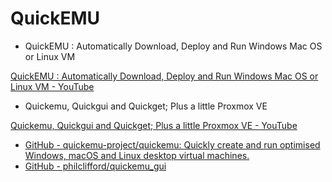 # QuickEMU

- QuickEMU : Automatically Download, Deploy and Run Windows Mac OS or Linux VM

[QuickEMU : Automatically Download, Deploy and Run Windows Mac OS or Linux VM - YouTube](https://www.youtube.com/watch?v=ekiA-guSiOk)

- Quickemu, Quickgui and Quickget; Plus a little Proxmox VE

[Quickemu, Quickgui and Quickget; Plus a little Proxmox VE - YouTube](https://www.youtube.com/watch?v=8nA6-Iq-9oQ)

- [GitHub - quickemu-project/quickemu: Quickly create and run optimised Windows, macOS and Linux desktop virtual machines.](https://github.com/quickemu-project/quickemu)
- [GitHub - philclifford/quickemu_gui](https://github.com/philclifford/quickemu_gui)